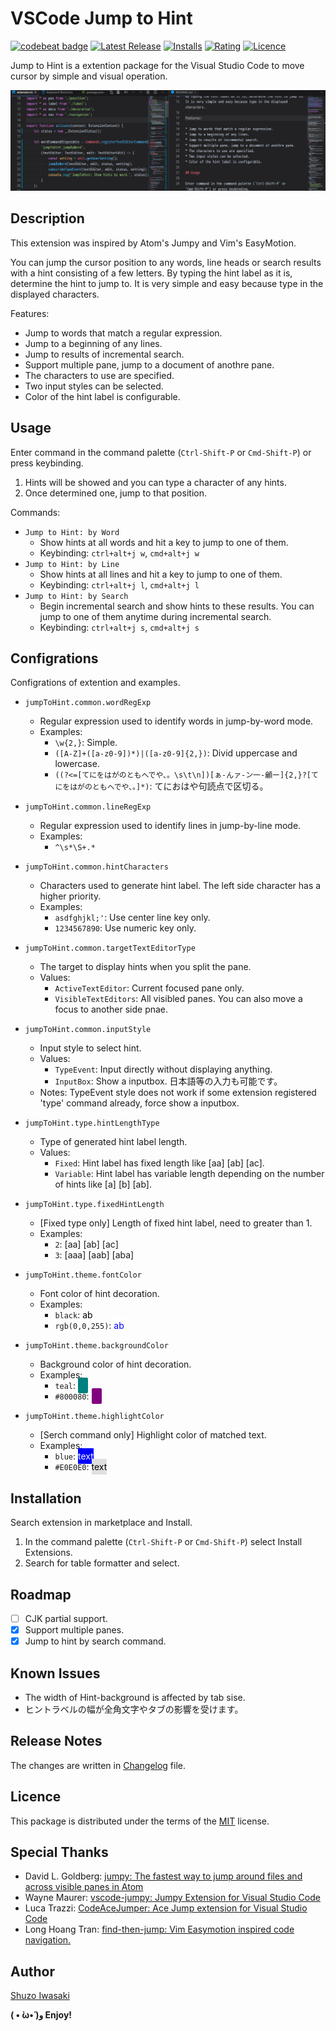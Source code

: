 # VSCode Jump to Hint

[![codebeat badge](https://codebeat.co/badges/244b32bb-5c46-4e45-bbcd-fd59475c0df7)](https://codebeat.co/a/shuzo-iwasaki/projects/github-com-shugh-vscode-jump-to-hint-master) [![Latest Release](https://vsmarketplacebadge.apphb.com/version-short/shuworks.vscode-jump-to-hint.svg)](https://marketplace.visualstudio.com/items?itemName=shuworks.vscode-jump-to-hint) [![Installs](https://vsmarketplacebadge.apphb.com/installs/shuworks.vscode-jump-to-hint.svg)](https://marketplace.visualstudio.com/items?itemName=shuworks.vscode-jump-to-hint) [![Rating](https://vsmarketplacebadge.apphb.com/rating-short/shuworks.vscode-jump-to-hint.svg)](https://marketplace.visualstudio.com/items?itemName=shuworks.vscode-jump-to-hint#review-details) [![Licence](https://img.shields.io/badge/License-MIT-blue.svg)](https://github.com/shuGH/vscode-jump-to-hint/blob/master/LICENSE.md)

Jump to Hint is a extention package for the Visual Studio Code to move cursor by simple and visual operation.

![demo](https://raw.githubusercontent.com/shuGH/vscode-jump-to-hint/master/res/demo.gif)

## Description

This extension was inspired by Atom's Jumpy and Vim's EasyMotion.

You can jump the cursor position to any words, line heads or search results with a hint consisting of a few letters.
By typing the hint label as it is, determine the hint to jump to.
It is very simple and easy because type in the displayed characters.

Features:

* Jump to words that match a regular expression.
* Jump to a beginning of any lines.
* Jump to results of incremental search.
* Support multiple pane, jump to a document of anothre pane.
* The characters to use are specified.
* Two input styles can be selected.
* Color of the hint label is configurable.

## Usage

Enter command in the command palette (`Ctrl-Shift-P` or `Cmd-Shift-P`) or press keybinding.

1. Hints will be showed and you can type a character of any hints.
2. Once determined one, jump to that position.

Commands:

* `Jump to Hint: by Word`
	* Show hints at all words and hit a key to jump to one of them.
    * Keybinding: `ctrl+alt+j w`, `cmd+alt+j w`
* `Jump to Hint: by Line`
	* Show hints at all lines and hit a key to jump to one of them.
    * Keybinding: `ctrl+alt+j l`, `cmd+alt+j l`
* `Jump to Hint: by Search`
	* Begin incremental search and show hints to these results. You can jump to one of them anytime during incremental search.
    * Keybinding: `ctrl+alt+j s`, `cmd+alt+j s`

## Configrations

Configrations of extention and examples.

* `jumpToHint.common.wordRegExp`
    * Regular expression used to identify words in jump-by-word mode.
    * Examples:
        * `\w{2,}`: Simple.
        * `([A-Z]+([a-z0-9])*)|([a-z0-9]{2,})`: Divid uppercase and lowercase.
        * `((?<=[てにをはがのともへでや、。\s\t\n])[ぁ-んァ-ン一-龥ー]{2,}?[てにをはがのともへでや、。]*)`: てにおはや句読点で区切る。

* `jumpToHint.common.lineRegExp`
    * Regular expression used to identify lines in jump-by-line mode.
    * Examples:
        * `^\s*\S+.*`

* `jumpToHint.common.hintCharacters`
    * Characters used to generate hint label. The left side character has a higher priority.
    * Examples:
        * `asdfghjkl;'`: Use center line key only.
        * `1234567890`: Use numeric key only.

* `jumpToHint.common.targetTextEditorType`
    * The target to display hints when you split the pane.
    * Values:
        * `ActiveTextEditor`: Current focused pane only.
        * `VisibleTextEditors`: All visibled panes. You can also move a focus to another side pnae.
* `jumpToHint.common.inputStyle`
    * Input style to select hint.
    * Values:
        * `TypeEvent`: Input directly without displaying anything.
        * `InputBox`: Show a inputbox. 日本語等の入力も可能です。
    * Notes: TypeEvent style does not work if some extension registered 'type' command already, force show a inputbox.

* `jumpToHint.type.hintLengthType`
    * Type of generated hint label length.
    * Values:
        * `Fixed`: Hint label has fixed length like [aa] [ab] [ac].
        * `Variable`: Hint label has variable length depending on the number of hints like [a] [b] [ab].

* `jumpToHint.type.fixedHintLength`
    * [Fixed type only] Length of fixed hint label, need to greater than 1.
    * Examples:
        * `2`: [aa] [ab] [ac]
        * `3`: [aaa] [aab] [aba]

* `jumpToHint.theme.fontColor`
    * Font color of hint decoration.
    * Examples:
        * `black`: <span style="background-color:white; color:black; fontWeight:normal; border-radius:2px; border: none; padding:4px 0px;">ab</span>
        * `rgb(0,0,255)`: <span style="background-color:white; color:rgb(0,0,255); fontWeight:normal; border-radius:2px; border: none; padding:4px 0px;">ab</span>

* `jumpToHint.theme.backgroundColor`
    * Background color of hint decoration.
    * Examples:
        * `teal`: <span style="background-color:teal; color:teal; fontWeight:normal; border-radius:2px; border: none; padding:4px 0px;">ab</span>
        * `#800080`: <span style="background-color:#800080; color:#800080; fontWeight:normal; border-radius:2px; border: none; padding:4px 0px;">ab</span>

* `jumpToHint.theme.highlightColor`
    * [Serch command only] Highlight color of matched text.
    * Examples:
        * `blue`: <span style="background-color:blue; color:white; fontWeight:normal; border: none; padding:4px 0px;">text</span>
        * `#E0E0E0`: <span style="background-color:#E0E0E0; color:black; fontWeight:normal; border: none; padding:4px 0px;">text</span>

## Installation

Search extension in marketplace and Install.

1. In the command palette (`Ctrl-Shift-P` or `Cmd-Shift-P`) select Install Extensions.
2. Search for table formatter and select.

## Roadmap

* [ ] CJK partial support.
* [X] Support multiple panes.
* [X] Jump to hint by search command.

## Known Issues

* The width of Hint-background is affected by tab sise.
* ヒントラベルの幅が全角文字やタブの影響を受けます。

## Release Notes

The changes are written in [Changelog](https://github.com/shuGH/vscode-jump-to-hint/blob/master/CHANGELOG.md) file.

## Licence

This package is distributed under the terms of the [MIT](https://github.com/shuGH/vscode-jump-to-hint/blob/master/LICENSE.md) license.

## Special Thanks

* David L. Goldberg: [jumpy: The fastest way to jump around files and across visible panes in Atom](https://github.com/DavidLGoldberg/jumpy)
* Wayne Maurer: [vscode\-jumpy: Jumpy Extension for Visual Studio Code](https://github.com/wmaurer/vscode-jumpy)
* Luca Trazzi: [CodeAceJumper: Ace Jump extension for Visual Studio Code](https://github.com/lucax88x/CodeAceJumper)
* Long Hoang Tran: [find\-then\-jump: Vim Easymotion inspired code navigation\.](https://github.com/tranhl/find-then-jump)

## Author

[Shuzo Iwasaki](https://github.com/shuGH)

**( • ̀ω•́ )و Enjoy!**
